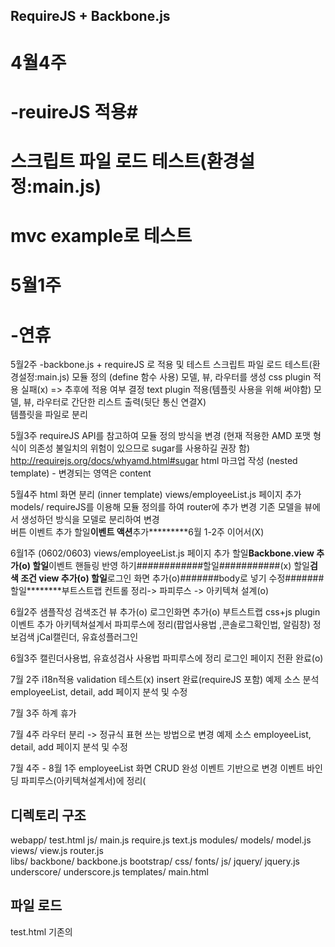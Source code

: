 ## RequireJS + Backbone.js ##
# 4월4주 #
# -reuireJS 적용#
# 스크립트 파일 로드 테스트(환경설정:main.js) #
# mvc example로 테스트 #

# 5월1주 #
# -연휴 #

5월2주
-backbone.js + requireJS 로 적용 및 테스트 
스크립트 파일 로드 테스트(환경설정:main.js)
모듈 정의 (define 함수 사용) 
모델, 뷰, 라우터를 생성 
css plugin 적용 실패(x) => 추후에 적용 여부 결정
text plugin 적용(템플릿 사용을 위해 써야함)
모델, 뷰, 라우터로 간단한 리스트 출력(뒷단 통신 연결X)  
템플릿을 파일로 분리 

5월3주
requireJS API를 참고하여 모듈 정의 방식을 변경  (현재 적용한 AMD 포맷 형식이 의존성 불일치의 위험이 있으므로 sugar를 사용하길 권장 함)  http://requirejs.org/docs/whyamd.html#sugar 
html 마크업 작성 (nested template) - 변경되는 영역은 content

5월4주
html 화면 분리 (inner template)
views/employeeList.js 페이지 추가
models/
requireJS를 이용해 모듈 정의를 하여 router에 추가 변경
기존 모델을 뷰에서 생성하던 방식을 모델로 분리하여 변경   
버튼 이벤트 추가 
할일********이벤트 액션********추가*********6월 1-2주 이어서(X)

6월1주 (0602/0603)
views/employeeList.js 페이지 추가
할일********Backbone.view 추가(o)
할일********이벤트 핸들링 반영 하기############할일###########(x)
할일********검색 조건 view 추가(o)
할일********로그인 화면 추가(o)#######body로 넣기 수정#######
할일********부트스트랩 컨트롤 정리-> 파피루스 -> 아키텍쳐 설계(o) 

6월2주
샘플작성
검색조건 뷰 추가(o)
로그인화면 추가(o)
부트스트랩 css+js plugin 이벤트 추가
아키텍쳐설계서 파피루스에 정리(팝업사용법 ,콘솔로그확인법, 알림창)
정보검색  jCal캘린더, 유효성플러그인

6월3주
캘린더사용법, 유효성검사 사용법 파피루스에 정리
로그인 페이지 전환 완료(o)

7월 2주 
i18n적용
validation 테스트(x)
insert 완료(requireJS 포함)
예제 소스 분석 employeeList, detail, add 페이지 분석 및 수정

7월 3주
하계 휴가

7월 4주
라우터 분리 -> 정규식 표현 쓰는 방법으로 변경
예제 소스 employeeList, detail, add 페이지 분석 및 수정

7월 4주 - 8월 1주
employeeList 화면 CRUD 완성
이벤트 기반으로 변경
이벤트 바인딩 파피루스(아키텍쳐설계서)에 정리(


## 디렉토리 구조 ##
webapp/
    test.html
    js/
        main.js
        require.js
        text.js 
        modules/
            models/
                model.js      
            views/
                view.js
            router.js   
        libs/
            backbone/
                backbone.js
            bootstrap/
                css/
                fonts/
                js/
            jquery/
                jquery.js
            underscore/
                underscore.js 
        templates/
            main.html

## 파일 로드 ##   
test.html 
기존의 <script> 태그를 사용하지 않고 스크립트 자체로 로딩을 하기 위해 최초 파일에 정의 
1. 로드를  할 파일을 data-main속성을 써서 js/main으로 경로 지정  (baseUrl은 js가 된다.) 
2. 같은 곳에 requireJS 라이브러리를 import 해준다. 
3. view가 보여질 div를 지정한다. 
4. 실제 데이터를 넣을 부분은 템플릿으로 분리
5. 외부 css파일을 로드 할 경우 링크를 걸어준다. (css도 requireJS로 로드해야 할지 테스트 해야할 것)

main.js 
1. 설정파일(path, shim, map 등)을 지정 한다.
2. 라우터를 생성한다. 

router.js
view를 생성

model.js
모델 생성 

view.js
model을 출력 하기 위하여 탬플릿으로 담는다. 

main.html
underscore의 template 태그를 사용하여 모델을 출력

* shim:  define()으로 정의되지 않는 기존의 <script> 스타일의 스크립트들에 대한 의존성 주입 설정

* map :  기존 버전에 의존하는 모듈과 개선된 모듈이 의존하는 모듈의 버전이 달라질 수 있다. 하지만 아직 이 두 모듈이 프로젝트 내에서 공존해야 할 경우에 사용

* 개발자 도구의 > 네트워크로 로드 되는 순서를 확인할 수 있다.

